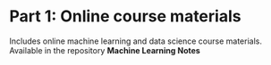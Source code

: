 # Part 1: Online course materials

Includes online machine learning and data science course materials. Available in the repository **Machine Learning Notes**
